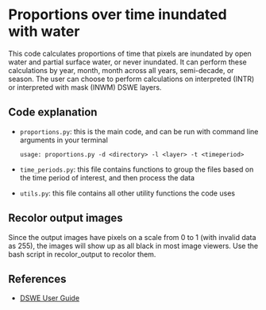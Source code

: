 # Proportions over time inundated with water

This code calculates proportions of time that pixels are inundated by open water and partial surface water, or never inundated. It can perform these calculations by year, month, month across all years, semi-decade, or season. The user can choose to perform calculations on interpreted (INTR) or interpreted with mask (INWM) DSWE layers.

## Code explanation
- `proportions.py`: this is the main code, and can be run with command line arguments in your terminal

    `usage: proportions.py -d <directory> -l <layer> -t <timeperiod>`

- `time_periods.py`: this file contains functions to group the files based on the time period of interest, and then process the data

- `utils.py`: this file contains all other utility functions the code uses

## Recolor output images
Since the output images have pixels on a scale from 0 to 1 (with invalid data as 255), the images will show up as all black in most image viewers. Use the bash script in recolor\_output to recolor them.

## References
- [DSWE User Guide](https://www.usgs.gov/land-resources/nli/landsat/landsat-dynamic-surface-water-extent?qt-science_support_page_related_con=0#qt-science_support_page_related_con)

